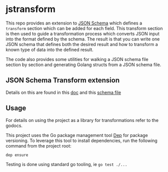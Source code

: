 # jstransform

This repo provides an extension to [JSON Schema](http://json-schema.org/) which defines a `transform` section which can be added for each field.
This transform section is then used to guide a transformation process which converts JSON input into the format defined by the schema.
The result is that you can write one JSON schema that defines both the desired result and how to transform a known type of data into the defined result.

The code also provides some utilities for walking a JSON schema file section by section and generating Golang structs from a JSON schema file.

## JSON Schema Transform extension
Details on this are found in this [doc](./transform.adoc) and this [schema file](./jsonschema.json)

## Usage
For details on using the project as a library for transformations refer to the godocs.

This project uses the Go package management tool [Dep](https://github.com/golang/dep) for package versioning.
To leverage this tool to install dependencies, run the following command from the project root:

    dep ensure

Testing is done using standard go tooling, ie `go test ./...`
